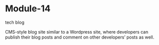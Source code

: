 # Module-14
tech blog

CMS-style blog site similar to a Wordpress site, where developers can publish their blog posts and comment on other developers’ posts as well.
